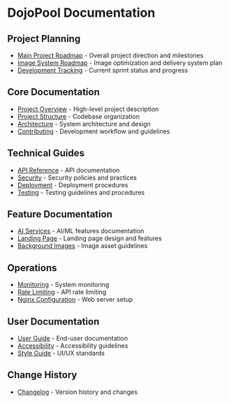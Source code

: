 # DojoPool Documentation

## Project Planning
- [Main Project Roadmap](planning/main-roadmap.md) - Overall project direction and milestones
- [Image System Roadmap](planning/image-system-roadmap.md) - Image optimization and delivery system plan
- [Development Tracking](planning/development-tracking.md) - Current sprint status and progress

## Core Documentation
- [Project Overview](PROJECT_OVERVIEW.md) - High-level project description
- [Project Structure](PROJECT_STRUCTURE.md) - Codebase organization
- [Architecture](ARCHITECTURE.md) - System architecture and design
- [Contributing](CONTRIBUTING.md) - Development workflow and guidelines

## Technical Guides
- [API Reference](API_REFERENCE.md) - API documentation
- [Security](SECURITY.md) - Security policies and practices
- [Deployment](DEPLOYMENT.md) - Deployment procedures
- [Testing](testing.md) - Testing guidelines and procedures

## Feature Documentation
- [AI Services](AI_SERVICES.md) - AI/ML features documentation
- [Landing Page](LANDING_PAGE.md) - Landing page design and features
- [Background Images](BACKGROUND_IMAGES.md) - Image asset guidelines

## Operations
- [Monitoring](MONITORING.md) - System monitoring
- [Rate Limiting](RATE_LIMITING.md) - API rate limiting
- [Nginx Configuration](NGINX_CONFIGURATION.md) - Web server setup

## User Documentation
- [User Guide](USER_GUIDE.md) - End-user documentation
- [Accessibility](accessibility.md) - Accessibility guidelines
- [Style Guide](style-guide.md) - UI/UX standards

## Change History
- [Changelog](CHANGELOG.md) - Version history and changes
